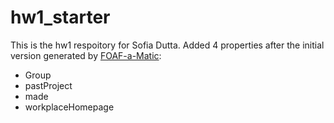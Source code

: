 # hw1_starter
This is the hw1 respoitory for Sofia Dutta.
Added 4 properties after the initial version generated by [FOAF-a-Matic](http://www.ldodds.com/foaf/foaf-a-matic.html):
* Group
* pastProject
* made
* workplaceHomepage
